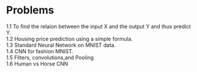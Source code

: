 # Problems
1.1 To find the relaion between the input X and the output Y and thus predict Y. <br/>
1.2 Housing price prediction using a simple formula. <br/>
1.3 Standard Neural Network on MNIST data. <br/>
1.4 CNN for fashion MNIST. <br/>
1.5 Filters, convolutions,and Pooling <br/>
1.6 Human vs Horse CNN <br/>
